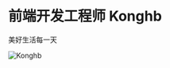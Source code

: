 # 前端开发工程师  Konghb
  美好生活每一天
  
  ![Konghb](https://github-readme-stats.vercel.app/api/top-langs?username=konghb123&show_icons=true&count_private=true&theme=gotham)
 
